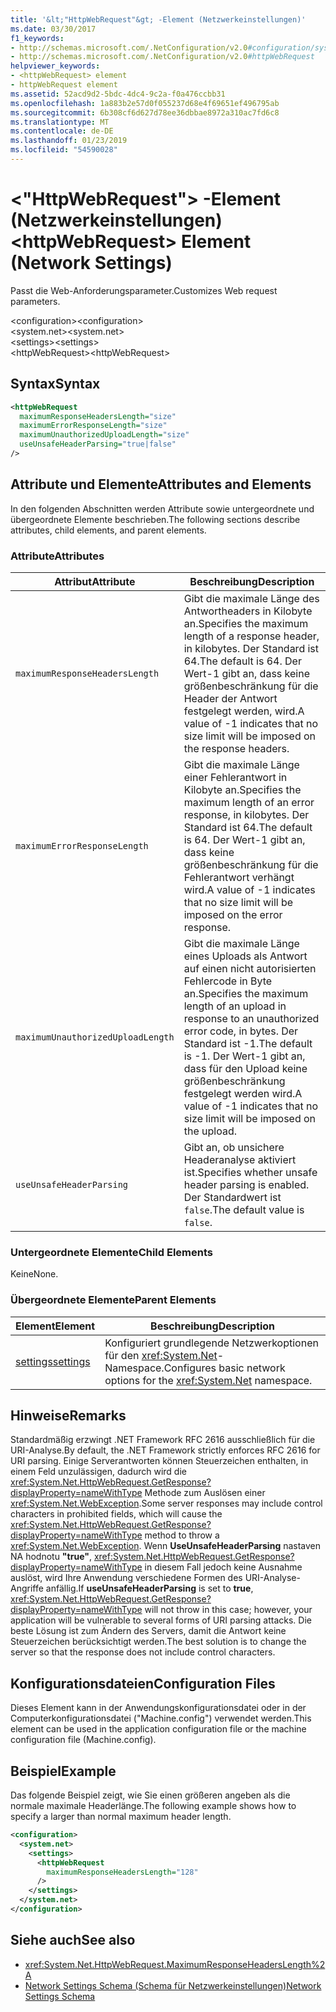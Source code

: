 ```yaml
---
title: '&lt;"HttpWebRequest"&gt; -Element (Netzwerkeinstellungen)'
ms.date: 03/30/2017
f1_keywords:
- http://schemas.microsoft.com/.NetConfiguration/v2.0#configuration/system.net/settings/httpWebRequest
- http://schemas.microsoft.com/.NetConfiguration/v2.0#httpWebRequest
helpviewer_keywords:
- <httpWebRequest> element
- httpWebRequest element
ms.assetid: 52acd9d2-5bdc-4dc4-9c2a-f0a476ccbb31
ms.openlocfilehash: 1a883b2e57d0f055237d68e4f69651ef496795ab
ms.sourcegitcommit: 6b308cf6d627d78ee36dbbae8972a310ac7fd6c8
ms.translationtype: MT
ms.contentlocale: de-DE
ms.lasthandoff: 01/23/2019
ms.locfileid: "54590028"
---
```

# <a name="lthttpwebrequestgt-element-network-settings"></a><span data-ttu-id="d28be-102">&lt;"HttpWebRequest"&gt; -Element (Netzwerkeinstellungen)</span><span class="sxs-lookup"><span data-stu-id="d28be-102">&lt;httpWebRequest&gt; Element (Network Settings)</span></span>
<span data-ttu-id="d28be-103">Passt die Web-Anforderungsparameter.</span><span class="sxs-lookup"><span data-stu-id="d28be-103">Customizes Web request parameters.</span></span>  
  
 <span data-ttu-id="d28be-104">\<configuration></span><span class="sxs-lookup"><span data-stu-id="d28be-104">\<configuration></span></span>  
<span data-ttu-id="d28be-105">\<system.net></span><span class="sxs-lookup"><span data-stu-id="d28be-105">\<system.net></span></span>  
<span data-ttu-id="d28be-106">\<settings></span><span class="sxs-lookup"><span data-stu-id="d28be-106">\<settings></span></span>  
<span data-ttu-id="d28be-107">\<httpWebRequest></span><span class="sxs-lookup"><span data-stu-id="d28be-107">\<httpWebRequest></span></span>  
  
## <a name="syntax"></a><span data-ttu-id="d28be-108">Syntax</span><span class="sxs-lookup"><span data-stu-id="d28be-108">Syntax</span></span>  
  
```xml  
<httpWebRequest  
  maximumResponseHeadersLength="size"  
  maximumErrorResponseLength="size"  
  maximumUnauthorizedUploadLength="size"  
  useUnsafeHeaderParsing="true|false"  
/>  
```  
  
## <a name="attributes-and-elements"></a><span data-ttu-id="d28be-109">Attribute und Elemente</span><span class="sxs-lookup"><span data-stu-id="d28be-109">Attributes and Elements</span></span>  
 <span data-ttu-id="d28be-110">In den folgenden Abschnitten werden Attribute sowie untergeordnete und übergeordnete Elemente beschrieben.</span><span class="sxs-lookup"><span data-stu-id="d28be-110">The following sections describe attributes, child elements, and parent elements.</span></span>  
  
### <a name="attributes"></a><span data-ttu-id="d28be-111">Attribute</span><span class="sxs-lookup"><span data-stu-id="d28be-111">Attributes</span></span>  
  
|<span data-ttu-id="d28be-112">**Attribut**</span><span class="sxs-lookup"><span data-stu-id="d28be-112">**Attribute**</span></span>|<span data-ttu-id="d28be-113">**Beschreibung**</span><span class="sxs-lookup"><span data-stu-id="d28be-113">**Description**</span></span>|  
|-------------------|---------------------|  
|`maximumResponseHeadersLength`|<span data-ttu-id="d28be-114">Gibt die maximale Länge des Antwortheaders in Kilobyte an.</span><span class="sxs-lookup"><span data-stu-id="d28be-114">Specifies the maximum length of a response header, in kilobytes.</span></span> <span data-ttu-id="d28be-115">Der Standard ist 64.</span><span class="sxs-lookup"><span data-stu-id="d28be-115">The default is 64.</span></span> <span data-ttu-id="d28be-116">Der Wert-1 gibt an, dass keine größenbeschränkung für die Header der Antwort festgelegt werden, wird.</span><span class="sxs-lookup"><span data-stu-id="d28be-116">A value of -1 indicates that no size limit will be imposed on the response headers.</span></span>|  
|`maximumErrorResponseLength`|<span data-ttu-id="d28be-117">Gibt die maximale Länge einer Fehlerantwort in Kilobyte an.</span><span class="sxs-lookup"><span data-stu-id="d28be-117">Specifies the maximum length of an error response, in kilobytes.</span></span> <span data-ttu-id="d28be-118">Der Standard ist 64.</span><span class="sxs-lookup"><span data-stu-id="d28be-118">The default is 64.</span></span> <span data-ttu-id="d28be-119">Der Wert-1 gibt an, dass keine größenbeschränkung für die Fehlerantwort verhängt wird.</span><span class="sxs-lookup"><span data-stu-id="d28be-119">A value of -1 indicates that no size limit will be imposed on the error response.</span></span>|  
|`maximumUnauthorizedUploadLength`|<span data-ttu-id="d28be-120">Gibt die maximale Länge eines Uploads als Antwort auf einen nicht autorisierten Fehlercode in Byte an.</span><span class="sxs-lookup"><span data-stu-id="d28be-120">Specifies the maximum length of an upload in response to an unauthorized error code, in bytes.</span></span> <span data-ttu-id="d28be-121">Der Standard ist -1.</span><span class="sxs-lookup"><span data-stu-id="d28be-121">The default is -1.</span></span> <span data-ttu-id="d28be-122">Der Wert-1 gibt an, dass für den Upload keine größenbeschränkung festgelegt werden wird.</span><span class="sxs-lookup"><span data-stu-id="d28be-122">A value of -1 indicates that no size limit will be imposed on the upload.</span></span>|  
|`useUnsafeHeaderParsing`|<span data-ttu-id="d28be-123">Gibt an, ob unsichere Headeranalyse aktiviert ist.</span><span class="sxs-lookup"><span data-stu-id="d28be-123">Specifies whether unsafe header parsing is enabled.</span></span> <span data-ttu-id="d28be-124">Der Standardwert ist `false`.</span><span class="sxs-lookup"><span data-stu-id="d28be-124">The default value is `false`.</span></span>|  
  
### <a name="child-elements"></a><span data-ttu-id="d28be-125">Untergeordnete Elemente</span><span class="sxs-lookup"><span data-stu-id="d28be-125">Child Elements</span></span>  
 <span data-ttu-id="d28be-126">Keine</span><span class="sxs-lookup"><span data-stu-id="d28be-126">None.</span></span>  
  
### <a name="parent-elements"></a><span data-ttu-id="d28be-127">Übergeordnete Elemente</span><span class="sxs-lookup"><span data-stu-id="d28be-127">Parent Elements</span></span>  
  
|<span data-ttu-id="d28be-128">**Element**</span><span class="sxs-lookup"><span data-stu-id="d28be-128">**Element**</span></span>|<span data-ttu-id="d28be-129">**Beschreibung**</span><span class="sxs-lookup"><span data-stu-id="d28be-129">**Description**</span></span>|  
|-----------------|---------------------|  
|[<span data-ttu-id="d28be-130">settings</span><span class="sxs-lookup"><span data-stu-id="d28be-130">settings</span></span>](../../../../../docs/framework/configure-apps/file-schema/network/settings-element-network-settings.md)|<span data-ttu-id="d28be-131">Konfiguriert grundlegende Netzwerkoptionen für den <xref:System.Net>-Namespace.</span><span class="sxs-lookup"><span data-stu-id="d28be-131">Configures basic network options for the <xref:System.Net> namespace.</span></span>|  
  
## <a name="remarks"></a><span data-ttu-id="d28be-132">Hinweise</span><span class="sxs-lookup"><span data-stu-id="d28be-132">Remarks</span></span>  
 <span data-ttu-id="d28be-133">Standardmäßig erzwingt .NET Framework RFC 2616 ausschließlich für die URI-Analyse.</span><span class="sxs-lookup"><span data-stu-id="d28be-133">By default, the .NET Framework strictly enforces RFC 2616 for URI parsing.</span></span> <span data-ttu-id="d28be-134">Einige Serverantworten können Steuerzeichen enthalten, in einem Feld unzulässigen, dadurch wird die <xref:System.Net.HttpWebRequest.GetResponse?displayProperty=nameWithType> Methode zum Auslösen einer <xref:System.Net.WebException>.</span><span class="sxs-lookup"><span data-stu-id="d28be-134">Some server responses may include control characters in prohibited fields, which will cause the <xref:System.Net.HttpWebRequest.GetResponse?displayProperty=nameWithType> method to throw a <xref:System.Net.WebException>.</span></span> <span data-ttu-id="d28be-135">Wenn **UseUnsafeHeaderParsing** nastaven NA hodnotu **"true"**, <xref:System.Net.HttpWebRequest.GetResponse?displayProperty=nameWithType> in diesem Fall jedoch keine Ausnahme auslöst, wird Ihre Anwendung verschiedene Formen des URI-Analyse-Angriffe anfällig.</span><span class="sxs-lookup"><span data-stu-id="d28be-135">If **useUnsafeHeaderParsing** is set to **true**, <xref:System.Net.HttpWebRequest.GetResponse?displayProperty=nameWithType> will not throw in this case; however, your application will be vulnerable to several forms of URI parsing attacks.</span></span> <span data-ttu-id="d28be-136">Die beste Lösung ist zum Ändern des Servers, damit die Antwort keine Steuerzeichen berücksichtigt werden.</span><span class="sxs-lookup"><span data-stu-id="d28be-136">The best solution is to change the server so that the response does not include control characters.</span></span>  
  
## <a name="configuration-files"></a><span data-ttu-id="d28be-137">Konfigurationsdateien</span><span class="sxs-lookup"><span data-stu-id="d28be-137">Configuration Files</span></span>  
 <span data-ttu-id="d28be-138">Dieses Element kann in der Anwendungskonfigurationsdatei oder in der Computerkonfigurationsdatei ("Machine.config") verwendet werden.</span><span class="sxs-lookup"><span data-stu-id="d28be-138">This element can be used in the application configuration file or the machine configuration file (Machine.config).</span></span>  
  
## <a name="example"></a><span data-ttu-id="d28be-139">Beispiel</span><span class="sxs-lookup"><span data-stu-id="d28be-139">Example</span></span>  
 <span data-ttu-id="d28be-140">Das folgende Beispiel zeigt, wie Sie einen größeren angeben als die normale maximale Headerlänge.</span><span class="sxs-lookup"><span data-stu-id="d28be-140">The following example shows how to specify a larger than normal maximum header length.</span></span>  
  
```xml  
<configuration>  
  <system.net>  
    <settings>  
      <httpWebRequest  
        maximumResponseHeadersLength="128"  
      />  
    </settings>  
  </system.net>  
</configuration>  
```  
  
## <a name="see-also"></a><span data-ttu-id="d28be-141">Siehe auch</span><span class="sxs-lookup"><span data-stu-id="d28be-141">See also</span></span>
- <xref:System.Net.HttpWebRequest.MaximumResponseHeadersLength%2A>
- [<span data-ttu-id="d28be-142">Network Settings Schema (Schema für Netzwerkeinstellungen)</span><span class="sxs-lookup"><span data-stu-id="d28be-142">Network Settings Schema</span></span>](../../../../../docs/framework/configure-apps/file-schema/network/index.md)
